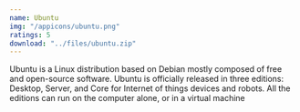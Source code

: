 ```yaml
---
name: Ubuntu
img: "/appicons/ubuntu.png"
ratings: 5
download: "../files/ubuntu.zip"
---
```


Ubuntu is a Linux distribution based on Debian mostly composed of free and open-source software. Ubuntu is officially released in three editions: Desktop, Server, and Core for Internet of things devices and robots. All the editions can run on the computer alone, or in a virtual machine
